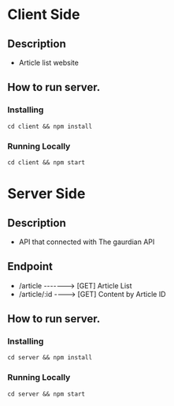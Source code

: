# Client Side

## Description
- Article list website

## How to run server.

### Installing
```
cd client && npm install
```

### Running Locally
```
cd client && npm start
```

# Server Side

## Description
-  API that connected with The gaurdian API

## Endpoint
- /article -------> [GET] Article List
- /article/:id ----> [GET] Content by Article ID

## How to run server.

### Installing
```
cd server && npm install
```

### Running Locally

```
cd server && npm start
```
